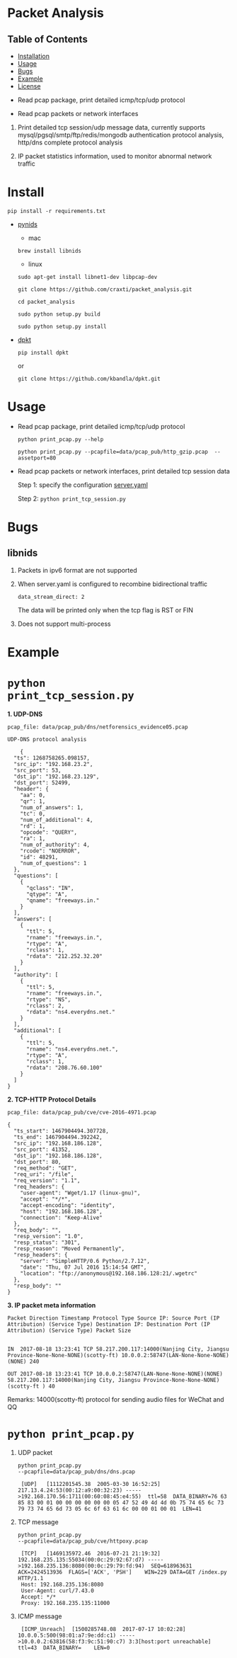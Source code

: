 # Packet Analysis


## Table of Contents

- [Installation](#installation)
- [Usage](#usage)
- [Bugs](#Bugs)
- [Example](#Example)
- [License](#license)

* Read pcap package, print detailed icmp/tcp/udp protocol

* Read pcap packets or network interfaces

 1. Print detailed tcp session/udp message data, currently supports mysql/pgsql/smtp/ftp/redis/mongodb authentication protocol analysis, http/dns complete protocol analysis

 2. IP packet statistics information, used to monitor abnormal network traffic






# Install

 `pip install -r requirements.txt`


* [pynids](https://github.com/craxti/packet_analysis.git)

   * mac

   `brew install libnids`

   * linux

   `sudo apt-get install libnet1-dev libpcap-dev`

   `git clone https://github.com/craxti/packet_analysis.git`

   `cd packet_analysis`

   `sudo python setup.py build`

   `sudo python setup.py install`

* [dpkt](http://dpkt.readthedocs.io/en/latest/index.html)

   `pip install dpkt`

   or

   `git clone https://github.com/kbandla/dpkt.git`


# Usage
* Read pcap package, print detailed icmp/tcp/udp protocol


    `python print_pcap.py --help`

    `python print_pcap.py --pcapfile=data/pcap_pub/http_gzip.pcap  --assetport=80`



* Read pcap packets or network interfaces, print detailed tcp session data


   Step 1: specify the configuration
   [server.yaml](etc/server.yaml)


   Step 2:
   `python print_tcp_session.py`



# Bugs
## libnids
1. Packets in ipv6 format are not supported


2. When server.yaml is configured to recombine bidirectional traffic


    `data_stream_direct: 2`

    The data will be printed only when the tcp flag is RST or FIN


3. Does not support multi-process


# Example

<code>python print_tcp_session.py</code>
=====================

<b> 1. UDP-DNS</b>

    pcap_file: data/pcap_pub/dns/netforensics_evidence05.pcap

    UDP-DNS protocol analysis

        {
      "ts": 1268758265.098157,
      "src_ip": "192.168.23.2",
      "src_port": 53,
      "dst_ip": "192.168.23.129",
      "dst_port": 52499,
      "header": {
        "aa": 0,
        "qr": 1,
        "num_of_answers": 1,
        "tc": 0,
        "num_of_additional": 4,
        "rd": 1,
        "opcode": "QUERY",
        "ra": 1,
        "num_of_authority": 4,
        "rcode": "NOERROR",
        "id": 48291,
        "num_of_questions": 1
      },
      "questions": [
        {
          "qclass": "IN",
          "qtype": "A",
          "qname": "freeways.in."
        }
      ],
      "answers": [
        {
          "ttl": 5,
          "rname": "freeways.in.",
          "rtype": "A",
          "rclass": 1,
          "rdata": "212.252.32.20"
        }
      ],
      "authority": [
        {
          "ttl": 5,
          "rname": "freeways.in.",
          "rtype": "NS",
          "rclass": 2,
          "rdata": "ns4.everydns.net."
        }
      ],
      "additional": [
        {
          "ttl": 5,
          "rname": "ns4.everydns.net.",
          "rtype": "A",
          "rclass": 1,
          "rdata": "208.76.60.100"
        }
      ]
    }


<b> 2. TCP-HTTP Protocol Details </b>

    pcap_file: data/pcap_pub/cve/cve-2016-4971.pcap

    {
      "ts_start": 1467904494.307728,
      "ts_end": 1467904494.392242,
      "src_ip": "192.168.186.128",
      "src_port": 41352,
      "dst_ip": "192.168.186.128",
      "dst_port": 80,
      "req_method": "GET",
      "req_uri": "/file",
      "req_version": "1.1",
      "req_headers": {
        "user-agent": "Wget/1.17 (linux-gnu)",
        "accept": "*/*",
        "accept-encoding": "identity",
        "host": "192.168.186.128",
        "connection": "Keep-Alive"
      },
      "req_body": "",
      "resp_version": "1.0",
      "resp_status": "301",
      "resp_reason": "Moved Permanently",
      "resp_headers": {
        "server": "SimpleHTTP/0.6 Python/2.7.12",
        "date": "Thu, 07 Jul 2016 15:14:54 GMT",
        "location": "ftp://anonymous@192.168.186.128:21/.wgetrc"
      },
      "resp_body": ""
    }

<b> 3. IP packet meta information</b>

    Packet Direction Timestamp Protocol Type Source IP: Source Port (IP Attribution) (Service Type) Destination IP: Destination Port (IP Attribution) (Service Type) Packet Size


    IN	2017-08-18 13:23:41 TCP 58.217.200.117:14000(Nanjing City, Jiangsu Province-None-None-NONE)(scotty-ft) 10.0.0.2:58747(LAN-None-None-NONE)(NONE) 240

    OUT 2017-08-18 13:23:41 TCP 10.0.0.2:58747(LAN-None-None-NONE)(NONE) 58.217.200.117:14000(Nanjing City, Jiangsu Province-None-None-NONE)(scotty-ft ) 40


   Remarks: 14000(scotty-ft) protocol for sending audio files for WeChat and QQ


<code>python print_pcap.py</code>
===================

1. UDP packet

   <code>python print_pcap.py --pcapfile=data/pcap_pub/dns/dns.pcap</code>

        [UDP]	[1112201545.38	2005-03-30 16:52:25]	217.13.4.24:53(00:12:a9:00:32:23) ----->192.168.170.56:1711(00:60:08:45:e4:55)	ttl=58	DATA_BINARY=76 63 85 83 00 01 00 00 00 00 00 00 05 47 52 49 4d 4d 0b 75 74 65 6c 73 79 73 74 65 6d 73 05 6c 6f 63 61 6c 00 00 01 00 01	LEN=41

2. TCP message

    <code>python print_pcap.py --pcapfile=data/pcap_pub/cve/httpoxy.pcap</code>

        [TCP]   [1469135972.46  2016-07-21 21:19:32]    192.168.235.135:55034(00:0c:29:92:67:d7) ----->192.168.235.136:8080(00:0c:29:79:fd:94)  SEQ=618963631   ACK=2424513936  FLAGS=['ACK', 'PSH']    WIN=229 DATA=GET /index.py HTTP/1.1
        Host: 192.168.235.136:8080
        User-Agent: curl/7.43.0
        Accept: */*
        Proxy: 192.168.235.135:11000

3. ICMP message


        [ICMP_Unreach]	[1500285748.08	2017-07-17 10:02:28]	10.0.0.5:500(98:01:a7:9e:dd:c1) ----->10.0.0.2:63816(58:f3:9c:51:90:c7)	3:3[host:port unreachable]	ttl=43	DATA_BINARY=	LEN=0


